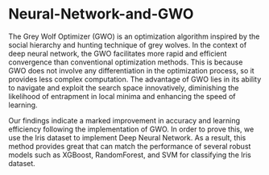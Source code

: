 # Neural-Network-and-GWO

The Grey Wolf Optimizer (GWO) is an optimization algorithm inspired by the social hierarchy and hunting technique of grey wolves. In the context of deep neural network, the GWO facilitates more rapid and efficient convergence than conventional optimization methods. This is because GWO does not involve any differentiation in the optimization process, so it provides less complex computation. The advantage of GWO lies in its ability to navigate and exploit the search space innovatively, diminishing the likelihood of entrapment in local minima and enhancing the speed of learning.



Our findings indicate a marked improvement in accuracy and learning efficiency following the implementation of GWO. In order to prove this, we use the Iris dataset to implement Deep Neural Network. As a result, this method provides great that can match the performance of several robust models such as XGBoost, RandomForest, and SVM for classifying the Iris dataset.
